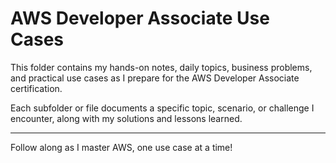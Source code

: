 
# AWS Developer Associate Use Cases

This folder contains my hands-on notes, daily topics, business problems, and practical use cases as I prepare for the AWS Developer Associate certification.

Each subfolder or file documents a specific topic, scenario, or challenge I encounter, along with my solutions and lessons learned.

---

Follow along as I master AWS, one use case at a time!
